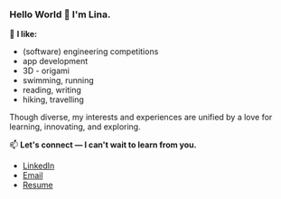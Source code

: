 ### Hello World 👋 I'm Lina. 

🌱 **I like:** 
-  (software) engineering competitions 
-  app development 
-  3D - origami 
-  swimming, running 
-  reading, writing
-  hiking, travelling 

Though diverse, my interests and experiences are unified by a love for learning, innovating, and exploring. 

📫 **Let's connect — I can't wait to learn from you.** 
-  [LinkedIn](https://www.linkedin.com/in/nlina/)
-  [Email](mailto:linanguyen@alumni.ubc.ca)
-  <a href="Lina Nguyen Resume 122420.pdf" download>Resume</a>
<!--
**n-lina/n-lina** is a ✨ _special_ ✨ repository because its `README.md` (this file) appears on your GitHub profile.

Here are some ideas to get you started:

- 🔭 I’m currently working on ...
- 🌱 I’m currently learning ...
- 👯 I’m looking to collaborate on ...
- 🤔 I’m looking for help with ...
- 💬 Ask me about ...
- 📫 How to reach me: ...
- 😄 Pronouns: ...
- ⚡ Fun fact: ...
-->
